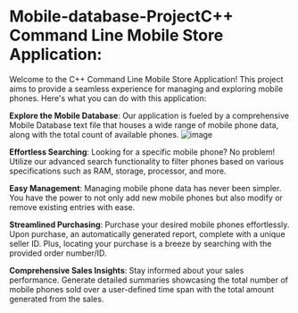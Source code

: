 # Mobile-database-ProjectC++ Command Line Mobile Store Application:

Welcome to the C++ Command Line Mobile Store Application! This project aims to provide a seamless experience for managing and exploring mobile phones. Here's what you can do with this application:

**Explore the Mobile Database**: Our application is fueled by a comprehensive Mobile Database text file that houses a wide range of mobile phone data, along with the total count of available phones.
![image](https://github.com/Muhammad-Wajahat/Mobile-database-OOP-Project/assets/55240166/1164b946-c989-4d63-9efd-c5c7692bbdee)

**Effortless Searching**: Looking for a specific mobile phone? No problem! Utilize our advanced search functionality to filter phones based on various specifications such as RAM, storage, processor, and more.

**Easy Management**: Managing mobile phone data has never been simpler. You have the power to not only add new mobile phones but also modify or remove existing entries with ease.

**Streamlined Purchasing**: Purchase your desired mobile phones effortlessly. Upon purchase, an automatically generated report, complete with a unique seller ID. Plus, locating your purchase is a breeze by searching with the provided order number/ID.

**Comprehensive Sales Insights**: Stay informed about your sales performance. Generate detailed summaries showcasing the total number of mobile phones sold over a user-defined time span with the total amount generated from the sales.

